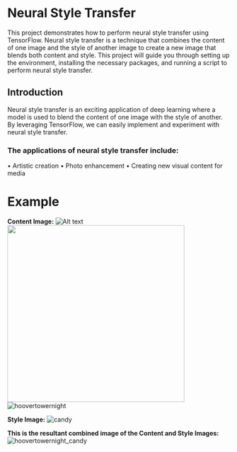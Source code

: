 # Neural Style Transfer
This project demonstrates how to perform neural style transfer using TensorFlow. Neural style transfer is a technique that combines the content of one image and the style of another image to create a new image that blends both content and style. This project will guide you through setting up the environment, installing the necessary packages, and running a script to perform neural style transfer.
## Introduction
Neural style transfer is an exciting application of deep learning where a model is used to blend the content of one image with the style of another. By leveraging TensorFlow, we can easily implement and experiment with neural style transfer.
### The applications of neural style transfer include:
•	Artistic creation
•	Photo enhancement
•	Creating new visual content for media
# Example 
**Content Image:**
![Alt text](hoovertowernight.jpg)
<img src="hoovertowernight.jpg" width="400" />
![hoovertowernight](https://github.com/SheldonChetty/PRODIGY_GA_05/assets/118753773/2a549808-9544-485f-ab18-6e6c6cd93261)

**Style Image:**
![candy](https://github.com/SheldonChetty/PRODIGY_GA_05/assets/118753773/a2c917ca-3717-4198-b692-73aaee8980b8)

**This is the resultant combined image of the Content and Style Images:**
![hoovertowernight_candy](https://github.com/SheldonChetty/PRODIGY_GA_05/assets/118753773/1b3af4cf-a046-4139-b8db-d96ea045a6c5)
